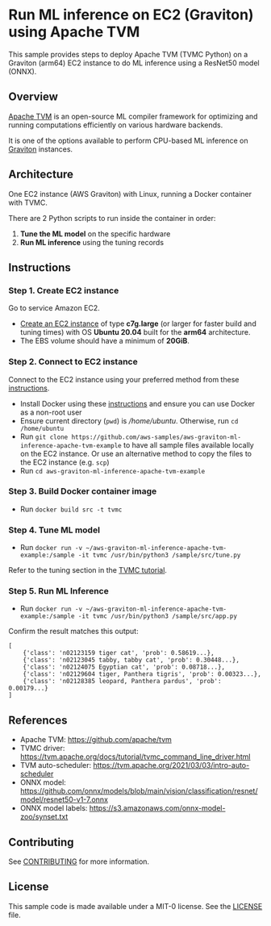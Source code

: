 # Run ML inference on EC2 (Graviton) using Apache TVM

This sample provides steps to deploy Apache TVM (TVMC Python) on a Graviton (arm64)
 EC2 instance to do ML inference using a ResNet50 model (ONNX).

## Overview

[Apache TVM](https://github.com/apache/tvm) is an open-source ML compiler framework
 for optimizing and running computations efficiently on various hardware backends.

It is one of the options available to perform CPU-based ML inference
 on [Graviton](https://aws.amazon.com/ec2/graviton/) instances.

## Architecture

One EC2 instance (AWS Graviton) with Linux, running a Docker container with TVMC.

There are 2 Python scripts to run inside the container in order:

1. **Tune the ML model** on the specific hardware
1. **Run ML inference** using the tuning records

## Instructions

### Step 1. Create EC2 instance

Go to service Amazon EC2.
* [Create an EC2 instance](https://docs.aws.amazon.com/AWSEC2/latest/UserGuide/EC2_GetStarted.html)
 of type **c7g.large** (or larger for faster build and tuning times) with OS **Ubuntu 20.04** built
 for the **arm64** architecture.
* The EBS volume should have a minimum of **20GiB**.

### Step 2. Connect to EC2 instance

Connect to the EC2 instance using your preferred method from these
 [instructions](https://docs.aws.amazon.com/AWSEC2/latest/UserGuide/AccessingInstances.html).
* Install Docker using these [instructions](https://docs.docker.com/engine/install/ubuntu/)
 and ensure you can use Docker as a non-root user
* Ensure current directory (`pwd`) is */home/ubuntu*. Otherwise, run `cd /home/ubuntu`
* Run `git clone https://github.com/aws-samples/aws-graviton-ml-inference-apache-tvm-example` to
 have all sample files available locally on the EC2 instance. Or use an alternative method to
 copy the files to the EC2 instance (e.g. `scp`)
* Run `cd aws-graviton-ml-inference-apache-tvm-example`

### Step 3. Build Docker container image

* Run `docker build src -t tvmc`

### Step 4. Tune ML model

* Run `docker run -v ~/aws-graviton-ml-inference-apache-tvm-example:/sample -it tvmc /usr/bin/python3 /sample/src/tune.py`

Refer to the tuning section in the
 [TVMC tutorial](https://tvm.apache.org/docs/tutorial/tvmc_command_line_driver.html#automatically-tuning-the-resnet-model).

### Step 5. Run ML Inference

* Run `docker run -v ~/aws-graviton-ml-inference-apache-tvm-example:/sample -it tvmc /usr/bin/python3 /sample/src/app.py`

Confirm the result matches this output:

```
[
    {'class': 'n02123159 tiger cat', 'prob': 0.58619...},
    {'class': 'n02123045 tabby, tabby cat', 'prob': 0.30448...},
    {'class': 'n02124075 Egyptian cat', 'prob': 0.08718...},
    {'class': 'n02129604 tiger, Panthera tigris', 'prob': 0.00323...},
    {'class': 'n02128385 leopard, Panthera pardus', 'prob': 0.00179...}
]
```

## References

* Apache TVM: https://github.com/apache/tvm
* TVMC driver: https://tvm.apache.org/docs/tutorial/tvmc_command_line_driver.html
* TVM auto-scheduler: https://tvm.apache.org/2021/03/03/intro-auto-scheduler
* ONNX model: https://github.com/onnx/models/blob/main/vision/classification/resnet/model/resnet50-v1-7.onnx
* ONNX model labels: https://s3.amazonaws.com/onnx-model-zoo/synset.txt

## Contributing

See [CONTRIBUTING](./CONTRIBUTING.md) for more information.

## License

This sample code is made available under a MIT-0 license. See the [LICENSE](./LICENSE) file.
